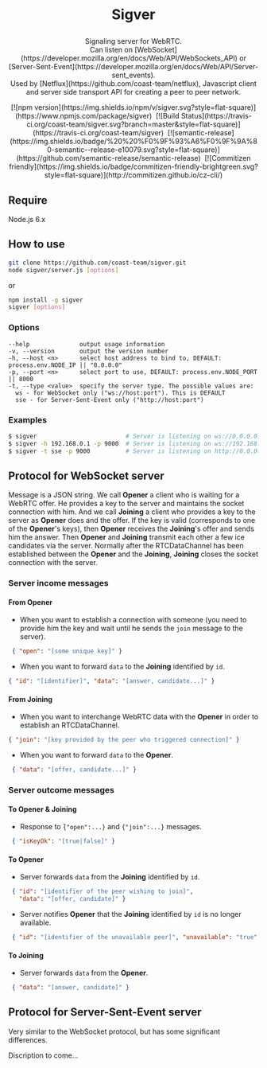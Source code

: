# <p align="center">Sigver</p>
<p align="center">
Signaling server for WebRTC.
<br />Can listen on [WebSocket](https://developer.mozilla.org/en/docs/Web/API/WebSockets_API) or [Server-Sent-Event](https://developer.mozilla.org/en/docs/Web/API/Server-sent_events).
<br />Used by [Netflux](https://github.com/coast-team/netflux), Javascript client and server side transport API for creating a peer to peer network.
<p>

<p align="center">
  [![npm version](https://img.shields.io/npm/v/sigver.svg?style=flat-square)](https://www.npmjs.com/package/sigver)&nbsp;
  [![Build Status](https://travis-ci.org/coast-team/sigver.svg?branch=master&style=flat-square)](https://travis-ci.org/coast-team/sigver)&nbsp;
  [![semantic-release](https://img.shields.io/badge/%20%20%F0%9F%93%A6%F0%9F%9A%80-semantic--release-e10079.svg?style=flat-square)](https://github.com/semantic-release/semantic-release)&nbsp;
  [![Commitizen friendly](https://img.shields.io/badge/commitizen-friendly-brightgreen.svg?style=flat-square)](http://commitizen.github.io/cz-cli/)
<p>

## Require
Node.js 6.x

## How to use
```sh
git clone https://github.com/coast-team/sigver.git
node sigver/server.js [options]
```

or

```sh
npm install -g sigver
sigver [options]
```
### Options
    --help              output usage information
    -v, --version       output the version number
    -h, --host <n>      select host address to bind to, DEFAULT: process.env.NODE_IP || "0.0.0.0"
    -p, --port <n>      select port to use, DEFAULT: process.env.NODE_PORT || 8000
    -t, --type <value>  specify the server type. The possible values are:
      ws - for WebSocket only ("ws://host:port"). This is DEFAULT
      sse - for Server-Sent-Event only ("http://host:port")

### Examples
```sh
$ sigver                         # Server is listening on ws://0.0.0.0:8000
$ sigver -h 192.168.0.1 -p 9000  # Server is listening on ws://192.168.0.1:9000
$ sigver -t sse -p 9000          # Server is listening on http://0.0.0.0:9000
```

## Protocol for WebSocket server
Message is a JSON string. We call **Opener** a client who is waiting for
a WebRTC offer. He provides a key to the server and maintains the socket connection with him. And we call **Joining** a client who provides a key to the server as **Opener** does and the offer. If the key is valid (corresponds to one of the **Opener**'s keys), then **Opener** receives
the **Joining**'s offer and sends him the answer. Then **Opener** and **Joining**
transmit each other a few ice candidates via the server. Normally after the RTCDataChannel has been established between the **Opener** and the **Joining**, **Joining** closes the socket connection with the server.

### Server income messages
#### From **Opener**
- When you want to establish a connection with someone (you need to provide him the key and wait until he sends the `join` message to the server).
```json
 { "open": "[some unique key]" }
```
- When you want to forward `data` to the **Joining** identified by `id`.
```json
{ "id": "[identifier]", "data": "[answer, candidate...]" }
```


#### From **Joining**
- When you want to interchange WebRTC data with the **Opener** in order to establish an RTCDataChannel.
```json
{ "join": "[key provided by the peer who triggered connection]" }
```
- When you want to forward `data` to the **Opener**.
```json
 { "data": "[offer, candidate...]" }
```

### Server outcome messages
#### To **Opener** & **Joining**
- Response to ̀`{"open":...}` and `{"join":...}` messages.
```json
 { "isKeyOk": "[true|false]" }
```

#### To **Opener**
- Server forwards `data` from the **Joining** identified by `id`.
```json
 { "id": "[identifier of the peer wishing to join]",
   "data": "[offer, candidate]" }
```
- Server notifies **Opener** that the **Joining** identified by `id` is no longer available.
```json
 { "id": "[identifier of the unavailable peer]", "unavailable": "true" }
```

#### To **Joining**
- Server forwards `data` from the **Opener**.
```json
 { "data": "[answer, candidate]" }
```

## Protocol for Server-Sent-Event server

  Very similar to the WebSocket protocol, but has some significant differences.

  Discription to come...
